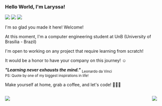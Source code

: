 
### Hello World, I'm Laryssa! 

<div>
 
<a href="mailto:contatolaryssaf@gmail.com"><img src="https://img.shields.io/badge/-Gmail-%23333?style=for-the-badge&logo=gmail&logoColor=white" target="_blank"></a>
<a href="https://www.linkedin.com/in/laryssaoliferreira" target="_blank"><img src="https://img.shields.io/badge/-LinkedIn-%230077B5?style=for-the-badge&logo=linkedin&logoColor=white" target="_blank"></a>
<a href="https://medium.com/@laryssa.ferreira" target="_blank"><img src="https://img.shields.io/badge/Medium-12100E?style=for-the-badge&logo=medium&logoColor=white" target="_blank"></a>  

</div>

I'm so glad you made it here! Welcome!

At this moment, I'm a computer engineering student at UnB (University of Brasília - Brazil)

I'm open to working on any project that require learning from scratch! 

It would be a honor to have your company on this journey! ☺️ <br>

***"Learning never exhausts the mind."***
<sub> Leonardo da Vinci </sub> <br>
<sup> PS: Quote by one of my biggest inspirations in life!</sup>

Make yourself at home, grab a coffee, and let's code! 👩🏻‍💻

##
<img align="left" src="https://github-readme-stats-sigma-five.vercel.app/api/top-langs/?username=laryferreira&theme=monokai&line_height=40&hide=css"/> </a>
<a href=""> <img align="right" src="https://streak-stats.demolab.com?user=laryferreira&theme=monokai&hide_border=true)](https://git.io/streak-stats"/> </a>

